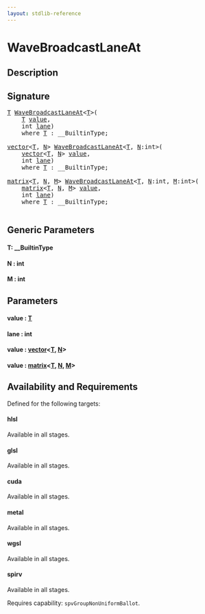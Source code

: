 ```yaml
---
layout: stdlib-reference
---
```


# WaveBroadcastLaneAt

## Description





## Signature 

<pre>
<a href="wavebroadcastlaneat-04dh.html#typeparam-T" class="code_type">T</a> <a href="wavebroadcastlaneat-04dh.html">WaveBroadcastLaneAt</a>&lt;<a href="wavebroadcastlaneat-04dh.html#typeparam-T" class="code_type">T</a>&gt;(
    <a href="wavebroadcastlaneat-04dh.html#typeparam-T" class="code_type">T</a> <a href="wavebroadcastlaneat-04dh.html#decl-value" class="code_param">value</a>,
    <span class="code_keyword">int</span> <a href="wavebroadcastlaneat-04dh.html#decl-lane" class="code_param">lane</a>)
    <span class='code_keyword'>where</span> <a href="wavebroadcastlaneat-04dh.html#typeparam-T" class="code_type">T</a> : __BuiltinType;

<a href="../types/vector/index.html" class="code_type">vector</a>&lt;<a href="wavebroadcastlaneat-04dh.html#typeparam-T" class="code_type">T</a>, <a href="wavebroadcastlaneat-04dh.html#decl-N" class="code_var">N</a>&gt; <a href="wavebroadcastlaneat-04dh.html">WaveBroadcastLaneAt</a>&lt;<a href="wavebroadcastlaneat-04dh.html#typeparam-T" class="code_type">T</a>, <a href="wavebroadcastlaneat-04dh.html#decl-N" class="code_var">N</a>:<span class="code_keyword">int</span>&gt;(
    <a href="../types/vector/index.html" class="code_type">vector</a>&lt;<a href="wavebroadcastlaneat-04dh.html#typeparam-T" class="code_type">T</a>, <a href="wavebroadcastlaneat-04dh.html#decl-N" class="code_var">N</a>&gt; <a href="wavebroadcastlaneat-04dh.html#decl-value" class="code_param">value</a>,
    <span class="code_keyword">int</span> <a href="wavebroadcastlaneat-04dh.html#decl-lane" class="code_param">lane</a>)
    <span class='code_keyword'>where</span> <a href="wavebroadcastlaneat-04dh.html#typeparam-T" class="code_type">T</a> : __BuiltinType;

<a href="../types/matrix/index.html" class="code_type">matrix</a>&lt;<a href="wavebroadcastlaneat-04dh.html#typeparam-T" class="code_type">T</a>, <a href="wavebroadcastlaneat-04dh.html#decl-N" class="code_var">N</a>, <a href="wavebroadcastlaneat-04dh.html#decl-M" class="code_var">M</a>&gt; <a href="wavebroadcastlaneat-04dh.html">WaveBroadcastLaneAt</a>&lt;<a href="wavebroadcastlaneat-04dh.html#typeparam-T" class="code_type">T</a>, <a href="wavebroadcastlaneat-04dh.html#decl-N" class="code_var">N</a>:<span class="code_keyword">int</span>, <a href="wavebroadcastlaneat-04dh.html#decl-M" class="code_var">M</a>:<span class="code_keyword">int</span>&gt;(
    <a href="../types/matrix/index.html" class="code_type">matrix</a>&lt;<a href="wavebroadcastlaneat-04dh.html#typeparam-T" class="code_type">T</a>, <a href="wavebroadcastlaneat-04dh.html#decl-N" class="code_var">N</a>, <a href="wavebroadcastlaneat-04dh.html#decl-M" class="code_var">M</a>&gt; <a href="wavebroadcastlaneat-04dh.html#decl-value" class="code_param">value</a>,
    <span class="code_keyword">int</span> <a href="wavebroadcastlaneat-04dh.html#decl-lane" class="code_param">lane</a>)
    <span class='code_keyword'>where</span> <a href="wavebroadcastlaneat-04dh.html#typeparam-T" class="code_type">T</a> : __BuiltinType;

</pre>

## Generic Parameters

####  <a id="typeparam-T"></a>T: \_\_BuiltinType
####  <a id="decl-N"></a>N  : int
####  <a id="decl-M"></a>M  : int

## Parameters

####  <a id="decl-value"></a>value  : [T](wavebroadcastlaneat-04dh.html#typeparam-T)
####  <a id="decl-lane"></a>lane  : int
####  <a id="decl-value"></a>value  : [vector](../types/vector/index.html)\<[T](../types/vector/index.html#typeparam-T), [N](../types/vector/index.html#decl-N)\>
####  <a id="decl-value"></a>value  : [matrix](../types/matrix/index.html)\<[T](../types/matrix/t-0.html), [N](../types/matrix/index.html#decl-N), [M](../types/matrix/index.html#decl-M)\>

## Availability and Requirements

Defined for the following targets:

#### hlsl
Available in all stages.

#### glsl
Available in all stages.

#### cuda
Available in all stages.

#### metal
Available in all stages.

#### wgsl
Available in all stages.

#### spirv
Available in all stages.

Requires capability: `spvGroupNonUniformBallot`.


